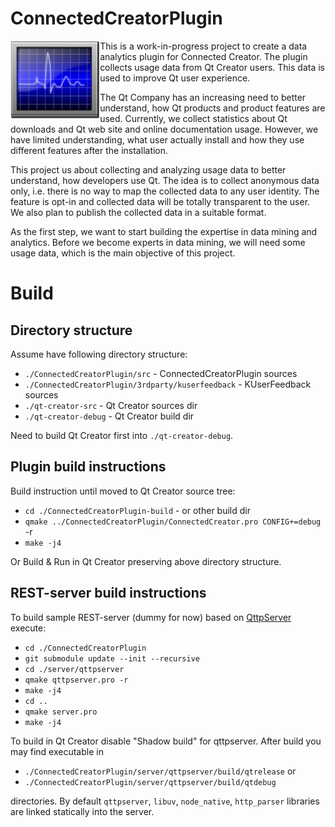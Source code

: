 ﻿# ConnectedCreatorPlugin
<img src="src/images/monitoring-300px.png" alt="Telemetry-Icon" height="125" align="left"> This is a work-in-progress project to create a data analytics plugin for Connected Creator. The plugin collects usage data from Qt Creator users. This data is used to improve Qt user experience.

The Qt Company has an increasing need to better understand, how Qt products and product features are used. Currently, we collect statistics about Qt downloads and Qt web site and online documentation usage. However, we have limited understanding, what user actually install and how they use different features after the installation.

This project us about collecting and analyzing usage data to better understand, how developers use Qt. The idea is to collect anonymous data only, i.e. there is no way to map the collected data to any user identity. The feature is opt-in and collected data will be totally transparent to the user. We also plan to publish the collected data in a suitable format.

As the first step, we want to start building the expertise in data mining and analytics. Before we become experts in data mining, we will need some usage data, which is the main objective of this project. 

# Build

## Directory structure
Assume have following directory structure:
* `./ConnectedCreatorPlugin/src` - ConnectedCreatorPlugin sources
* `./ConnectedCreatorPlugin/3rdparty/kuserfeedback` - KUserFeedback sources
* `./qt-creator-src` - Qt Creator sources dir
* `./qt-creator-debug` - Qt Creator build dir

Need to build Qt Creator first into `./qt-creator-debug`.

## Plugin build instructions
Build instruction until moved to Qt Creator source tree:
- `cd ./ConnectedCreatorPlugin-build` - or other build dir
- `qmake ../ConnectedCreatorPlugin/ConnectedCreator.pro CONFIG+=debug` -r
- `make -j4`

Or Build & Run in Qt Creator preserving above directory structure.

## REST-server build instructions
To build sample REST-server (dummy for now) based on [QttpServer](https://github.com/supamii/QttpServer) execute:
- `cd ./ConnectedCreatorPlugin`
- `git submodule update --init --recursive`
- `cd ./server/qttpserver`
- `qmake qttpserver.pro -r`
- `make -j4`
- `cd ..`
- `qmake server.pro`
- `make -j4`

To build in Qt Creator disable "Shadow build" for qttpserver. After build you may find executable in 
- `./ConnectedCreatorPlugin/server/qttpserver/build/qtrelease` or 
- `./ConnectedCreatorPlugin/server/qttpserver/build/qtdebug` 

directories. By default `qttpserver`, `libuv`, `node_native`, `http_parser` libraries are linked statically into the server.
